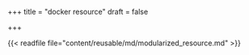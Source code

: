 +++
title = "docker resource"
draft = false

+++

{{< readfile file="content/reusable/md/modularized_resource.md" >}}
